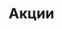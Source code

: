 ---
pageKey: sales-page
title: Акции
locale: ua
description: >-
    Доставка из Китая, США, Европы в Украину. Мы открыты к сотрудничеству с любым клиентом, независимо от объёмов его грузопотока. Закажите консультацию и начнем сотрудничество прямо сейчас!
header:
  images:
    - alt: cost-page
      image: /img/saleBackgr.jpg
sections:
  - image: /img/sectionsaleImg.jpg
    text: >-
      <p>Если вы ищете, как недорого и быстро доставить груз из Китая в Украину или Европу, обратите внимание на грузоперевозки поездом, которые осуществляет компания.  Международные ж/д перевозки — это сочетание взвешенной стоимости и быстрой транспортировки — дешевле авиадоставки и оперативнее перемещения по морю. Срок доставки грузов железной дорогой — от 25 дней, вы получите посылку в течение месяца и не переплатите лишнее. Железнодорожные перевозки отлично подходят для строительных грузов, текстиля, электроники, мебели. Богатый опыт специалистов и отлаженные логистические процессы делают лидером украинских международных доставок. Мы организовываем сборные (LCL) и полные (FLC) контейнерные перевозки, в зависимости от объема клиентского груза. Мы гарантируем высокий уровень безопасности и надежности, а также даем исчерпывающие консультации по всем вопросам, касающимся услуг грузоперевозки.</p>
    title: Заголовок  
seoSections:
    title: Организация авиадоставки из США. Логистические услуги от специалистов
    sections:
        - image: /img/seoImg.jpg 
          text: >-
            <p>В Соединенных Штатах Америки можно заказать огромное количество уникальных товаров, существенно сэкономить, купив необходимое на одной из знаменитых американских распродажах, достать по-настоящему качественные товары, которые ценятся в Украине. Последние коллекции модной одежды, всевозможные гаджеты, бытовая техника — стоит только заказать нужное и найти перевозчика. Самым удобным и быстрым способом транспортировки являются авиаперевозки грузов из США. Порой в бизнесе счет идет на дни, если вы цените свое время и не хотите терять момент, авиадоставка из США в исполнении специалистов из UTEC Logistics решит эту проблему. Наше официальное представительство расположено в Нью-Джерси, оно осуществляет контроль американских заказов.</p>
            <p>Украина отделена от США большим расстоянием, а также океаном в придачу, поэтому для организации выгодной и быстрой транспортировки посылки из США, обратитесь к профессиональным логистам нашей компании. Мы стремимся развивать бизнес наших клиентов и оказывать все услуги на высоком уровне, поэтому предоставляем стандартную и экспресс-доставку из США по самым выгодным условиям.</p>
---      